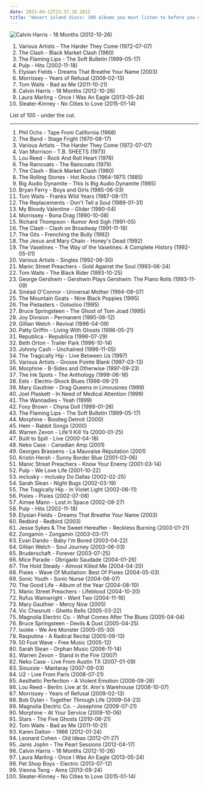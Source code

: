 ```yaml
---
date: 2021-04-12T23:37:18.261Z
title: "desert island discs: 100 albums you must listen to before you die"
---
```

![Calvin Harris - 18 Months (2012-10-26)](http://coverartarchive.org/release/4e32dd65-ee0b-47d0-a217-93752224f93f/11608487637-500.jpg "Calvin Harris - 18 Months (2012-10-26)")
<ol class="albums">
<li data-cover="https://img.discogs.com/kOWJpUyL3F_FpQ3HdX3TzTL03so=/fit-in/538x536/filters:strip_icc():format(jpeg):mode_rgb():quality(90)/discogs-images/R-393159-1176250241.jpeg.jpg" data-tags="soundtrack, reggae, reggae-pop, desert island discs, pitchfork 70s, rs 500 best, sjc" role="button">Various Artists - The Harder They Come (1972-07-07)</li>
<li data-cover="https://img.discogs.com/My-9fvAmHX7nNudLeLycC-M1z0g=/fit-in/600x593/filters:strip_icc():format(jpeg):mode_rgb():quality(90)/discogs-images/R-878236-1168448685.jpeg.jpg" data-tags="80s, post-punk, clash, desert island discs, my vinyl, own on cassette, vidette, sjc" role="button">The Clash - Black Market Clash (1980)</li>
<li data-cover="http://coverartarchive.org/release/58e26176-9898-4a7e-837f-fcb221f1dfc1/21047497043-500.jpg" data-tags="indie, 90s, alternative, rock" role="button">The Flaming Lips - The Soft Bulletin (1999-05-17)</li>
<li data-cover="https://via.placeholder.com/450" data-tags="indie, rock, britpop, sheffield allsorts, fear of music" role="button">Pulp - Hits (2002-11-18)</li>
<li data-cover="http://coverartarchive.org/release/2448993b-2515-3afc-a2eb-be0a1022b706/19905750881-500.jpg" data-tags="desert island discs" role="button">Elysian Fields - Dreams That Breathe Your Name (2003)</li>
<li data-cover="https://img.discogs.com/3W0xB4mt2YDIZh8CLaxKgiOICJc=/fit-in/600x373/filters:strip_icc():format(jpeg):mode_rgb():quality(90)/discogs-images/R-4596472-1369480147-6877.jpeg.jpg" data-tags="indie, alternative, 00s" role="button">Morrissey - Years of Refusal (2009-02-13)</li>
<li data-cover="http://coverartarchive.org/release/95501339-d993-49d8-8bb0-54cb98464c29/13194367606-500.jpg" data-tags="alternative rock" role="button">Tom Waits - Bad as Me (2011-10-21)</li>
<li data-cover="http://coverartarchive.org/release/4e32dd65-ee0b-47d0-a217-93752224f93f/11608487637-500.jpg" data-tags="electronic, dance, house" role="button">Calvin Harris - 18 Months (2012-10-26)</li>
<li data-cover="http://coverartarchive.org/release/bf301708-c09d-4005-b029-65840a08f37f/15696299805-500.jpg" data-tags="folk, contemporary folk, americana, indie folk" role="button">Laura Marling - Once I Was An Eagle (2013-05-24)</li>
<li data-cover="http://coverartarchive.org/release/1d49f64c-ac5a-4d94-8486-6aceaba59046/8701541128-500.jpg" data-tags="indie rock, 2015 releases" role="button">Sleater-Kinney - No Cities to Love (2015-01-14)</li>
</ol>
List of 100 - under the cut.
<!-- more -->

_________________

<ol class="albums">
<li data-cover="http://coverartarchive.org/release/9a19c2d5-953e-41b1-9253-ad1e76b906c6/15822714405-500.jpg" data-tags="60s, folk, killforpeace, desert island discs, my vinyl, humaniste, fab albums" role="button">
Phil Ochs - Tape From California (1968)
</li>
<li data-cover="http://coverartarchive.org/release/01977abe-f944-43e9-b726-82ba081c210e/7648066891-500.jpg" data-tags="70s, classic rock, country rock" role="button">
The Band - Stage Fright (1970-08-17)
</li>
<li data-cover="https://img.discogs.com/kOWJpUyL3F_FpQ3HdX3TzTL03so=/fit-in/538x536/filters:strip_icc():format(jpeg):mode_rgb():quality(90)/discogs-images/R-393159-1176250241.jpeg.jpg" data-tags="soundtrack, reggae, reggae-pop, desert island discs, pitchfork 70s, rs 500 best, sjc" role="button">
Various Artists - The Harder They Come (1972-07-07)
</li>
<li data-cover="http://coverartarchive.org/release/a478245b-a608-4813-85b2-36fd09a4d6d2/26942669535-500.jpg" data-tags="rock, 60s, desert island discs, sjc" role="button">
Van Morrison - T.B. SHEETS (1973)
</li>
<li data-cover="http://coverartarchive.org/release/4a9da6ea-1f20-3902-9f6b-7e4df72ba4e2/23499680697-500.jpg" data-tags="rock, 70s, lou reed, space oddity, the velvet underground, turning time around" role="button">
Lou Reed - Rock And Roll Heart (1976)
</li>
<li data-cover="https://img.discogs.com/CHsfHD4w-l5RudRnVxBjnOZ_ips=/fit-in/573x598/filters:strip_icc():format(jpeg):mode_rgb():quality(90)/discogs-images/R-380654-1314912314.jpeg.jpg" data-tags="post-punk" role="button">
The Raincoats - The Raincoats (1979)
</li>
<li data-cover="https://img.discogs.com/My-9fvAmHX7nNudLeLycC-M1z0g=/fit-in/600x593/filters:strip_icc():format(jpeg):mode_rgb():quality(90)/discogs-images/R-878236-1168448685.jpeg.jpg" data-tags="80s, post-punk, clash, desert island discs, my vinyl, own on cassette, vidette, sjc" role="button">
The Clash - Black Market Clash (1980)
</li>
<li data-cover="http://coverartarchive.org/release/71f079be-2e35-4233-a1cb-18c458bd64fc/6939743803-500.jpg" data-tags="the rolling stones, classic rock, blues rock" role="button">
The Rolling Stones - Hot Rocks (1964-1971) (1985)
</li>
<li data-cover="http://coverartarchive.org/release/f52d8553-ab15-48bd-8bf8-43e29ac99c8b/12459062200-500.jpg" data-tags="80s" role="button">
Big Audio Dynamite - This Is Big Audio Dynamite (1985)
</li>
<li data-cover="http://coverartarchive.org/release/8a8e85cb-d1ba-48ea-b2be-00a59afd09d7/19202018840-500.jpg" data-tags="80s" role="button">
Bryan Ferry - Boys and Girls (1985-06-03)
</li>
<li data-cover="http://coverartarchive.org/release/541d890a-9ecd-4d75-8db3-883b706d434a/4010641500-500.jpg" data-tags="blues, singer-songwriter" role="button">
Tom Waits - Franks Wild Years (1987-08-17)
</li>
<li data-cover="http://coverartarchive.org/release/9c49313c-42e3-4a88-b08b-bc948b6f736b/12075302849-500.jpg" data-tags="alternative rock" role="button">
The Replacements - Don't Tell a Soul (1989-01-31)
</li>
<li data-cover="https://img.discogs.com/Ru1Wx6pVagAy8UHzXg-ktbcYyRg=/fit-in/600x600/filters:strip_icc():format(jpeg):mode_rgb():quality(90)/discogs-images/R-84680-1523164126-2096.jpeg.jpg" data-tags="shoegaze" role="button">
My Bloody Valentine - Glider (1990-04)
</li>
<li data-cover="http://coverartarchive.org/release/74678f8d-80a8-3091-ada8-89d617241547/22697273580-500.jpg" data-tags="morrissey, alternative" role="button">
Morrissey - Bona Drag (1990-10-08)
</li>
<li data-cover="https://img.discogs.com/QYm_7zbxOi_8yRHEsa-RlXxJ5tU=/fit-in/600x593/filters:strip_icc():format(jpeg):mode_rgb():quality(90)/discogs-images/R-2084718-1263124398.jpeg.jpg" data-tags="folk rock" role="button">
Richard Thompson - Rumor And Sigh (1991-05)
</li>
<li data-cover="http://coverartarchive.org/release/8dc0d4c7-b26c-455e-b7df-2319c0da6b28/7983528242-500.jpg" data-tags="the guardian list of 1000 albums to hear before you die" role="button">
The Clash - Clash on Broadway (1991-11-19)
</li>
<li data-cover="http://coverartarchive.org/release/47651943-21e5-4525-8d3e-c4c4b720c754/22460864394-500.jpg" data-tags="grunge" role="button">
The Gits - Frenching the Bully (1992)
</li>
<li data-cover="https://img.discogs.com/UMBJGIOlHKIlyuDcv3xQGsGIxKA=/fit-in/600x583/filters:strip_icc():format(jpeg):mode_rgb():quality(90)/discogs-images/R-15177157-1587702788-9526.jpeg.jpg" data-tags="shoegaze, alternative rock" role="button">
The Jesus and Mary Chain - Honey's Dead (1992)
</li>
<li data-cover="http://coverartarchive.org/release/d16fceb3-9852-41d3-b9be-8d50fd110ae7/15842770700-500.jpg" data-tags="twee, scotland is for lovers" role="button">
The Vaselines - The Way of the Vaselines: A Complete History (1992-05-01)
</li>
<li data-cover="http://coverartarchive.org/release/19a84e9b-6ad3-45ac-8bcc-6f5b12af8478/5941182137-500.jpg" data-tags="rock, grunge, seattle, 90s" role="button">
Various Artists - Singles (1992-06-30)
</li>
<li data-cover="http://coverartarchive.org/release/9187f0d2-f9c7-4e4f-959f-f67da371dd7e/1666908080-500.jpg" data-tags="90s, alternative rock" role="button">
Manic Street Preachers - Gold Against the Soul (1993-06-24)
</li>
<li data-cover="http://coverartarchive.org/release/b4f1a2dd-4fae-4b58-bac6-e7809c81c4ce/5455235832-500.jpg" data-tags="90s, experimental, tom waits" role="button">
Tom Waits - The Black Rider (1993-10-25)
</li>
<li data-cover="http://coverartarchive.org/release/b7cfa186-8a33-4695-ad93-9087d148cd41/8688008351-500.jpg" data-tags="piano" role="button">
George Gershwin - Gershwin Plays Gershwin: The Piano Rolls (1993-11-09)
</li>
<li data-cover="http://coverartarchive.org/release/ab3c0b3e-efa1-4915-9d61-8c1af0abbc03/3837787300-500.jpg" data-tags="female vocalists" role="button">
Sinéad O'Connor - Universal Mother (1994-09-07)
</li>
<li data-cover="http://coverartarchive.org/release/2345b971-b2bc-47bb-963f-cf8aede74b2a/7927140622-500.jpg" data-tags="folk, indie rock, singer-songwriter, folk rock, desert island discs" role="button">
The Mountain Goats - Nine Black Poppies (1995)
</li>
<li data-cover="https://img.discogs.com/iyrJ26YCN08Rx2UXFVLglFVgVFc=/fit-in/600x594/filters:strip_icc():format(jpeg):mode_rgb():quality(90)/discogs-images/R-1738618-1508921283-2637.jpeg.jpg" data-tags="desert island discs" role="button">
The Pietasters - Oolooloo (1995)
</li>
<li data-cover="http://coverartarchive.org/release/f6403fc4-2225-41f0-b006-69461fe3d4d7/6753474012-500.jpg" data-tags="rock, singer-songwriter, 90s, folk, folk rock" role="button">
Bruce Springsteen - The Ghost of Tom Joad (1995)
</li>
<li data-cover="http://coverartarchive.org/release/d7c9e8c6-b057-4f48-b04e-c460ec924eff/11920495341-500.jpg" data-tags="post-punk" role="button">
Joy Division - Permanent (1995-06-12)
</li>
<li data-cover="https://img.discogs.com/cMK3nWewwhq4rsy67g2jbnJf8SI=/fit-in/500x500/filters:strip_icc():format(jpeg):mode_rgb():quality(90)/discogs-images/R-736313-1153473870.jpeg.jpg" data-tags="americana, alt-country" role="button">
Gillian Welch - Revival (1996-04-09)
</li>
<li data-cover="http://coverartarchive.org/release/7fe6a811-5c22-4211-b0b6-a7b8e0a270bd/28840033761-500.jpg" data-tags="singer-songwriter, alt-country, female vocalists" role="button">
Patty Griffin - Living With Ghosts (1996-05-21)
</li>
<li data-cover="http://coverartarchive.org/release/c6bee5c2-f5b2-3339-ab89-a13f7d7c1f41/13753506399-500.jpg" data-tags="female vocalists, indie rock, 90s, pop-rock" role="button">
Republica - Republica (1996-07-29)
</li>
<li data-cover="https://img.discogs.com/Q-g8fNBSeBlsXe8jlt67IwJ9MnA=/fit-in/600x600/filters:strip_icc():format(jpeg):mode_rgb():quality(90)/discogs-images/R-114245-1264216179.jpeg.jpg" data-tags="folk, singer-songwriter" role="button">
Beth Orton - Trailer Park (1996-10-14)
</li>
<li data-cover="http://coverartarchive.org/release/e162083e-4a0b-49f9-b341-7a02354f5c98/19325365527-500.jpg" data-tags="country" role="button">
Johnny Cash - Unchained (1996-11-05)
</li>
<li data-cover="http://coverartarchive.org/release/e4895e4d-859c-48e4-966c-18ee276bade1/15415720886-500.jpg" data-tags="desert island discs" role="button">
The Tragically Hip - Live Between Us (1997)
</li>
<li data-cover="https://via.placeholder.com/450" data-tags="soundtrack" role="button">
Various Artists - Grosse Pointe Blank (1997-03-13)
</li>
<li data-cover="https://img.discogs.com/ubF0BjfHDn8BWvlwpfOLIFg_9aA=/fit-in/600x592/filters:strip_icc():format(jpeg):mode_rgb():quality(90)/discogs-images/R-4628244-1370385662-4244.jpeg.jpg" data-tags="blues rock" role="button">
Morphine - B-Sides and Otherwise (1997-09-23)
</li>
<li data-cover="https://img.discogs.com/VO22300uDqVLZwiT4NF515eK0oY=/fit-in/500x491/filters:strip_icc():format(jpeg):mode_rgb():quality(90)/discogs-images/R-5902490-1405871731-2823.jpeg.jpg" data-tags="jazz, desert island discs, collected, out of order" role="button">
The Ink Spots - The Anthology (1998-06-16)
</li>
<li data-cover="http://coverartarchive.org/release/18274d01-86aa-4f26-ab80-5526bd285d9b/5129179403-500.jpg" data-tags="90s, indie rock" role="button">
Eels - Electro-Shock Blues (1998-09-21)
</li>
<li data-cover="http://coverartarchive.org/release/ba62578d-6e37-462c-99a9-561fb60b14ca/24754125331-500.jpg" data-tags="singer-songwriter, acoustic, americana" role="button">
Mary Gauthier - Drag Queens in Limousines (1999)
</li>
<li data-cover="http://coverartarchive.org/release/667893cc-983d-411f-8fa7-eea09dc39632/10643528090-500.jpg" data-tags="desert island discs" role="button">
Joel Plaskett - In Need of Medical Attention (1999)
</li>
<li data-cover="https://img.discogs.com/-Bws1FBEKQ6731KcjdJsjlzkwNQ=/fit-in/600x592/filters:strip_icc():format(jpeg):mode_rgb():quality(90)/discogs-images/R-605494-1412433564-9154.jpeg.jpg" data-tags="sweden, alex, desert island discs, kalle mansson" role="button">
The Wannadies - Yeah (1999)
</li>
<li data-cover="http://coverartarchive.org/release/f04427c9-a2ea-333e-9ce9-470a48748e17/8484860904-500.jpg" data-tags="hip-hop, hip hop, rap" role="button">
Foxy Brown - Chyna Doll (1999-01-26)
</li>
<li data-cover="http://coverartarchive.org/release/58e26176-9898-4a7e-837f-fcb221f1dfc1/21047497043-500.jpg" data-tags="indie, 90s, alternative, rock" role="button">
The Flaming Lips - The Soft Bulletin (1999-05-17)
</li>
<li data-cover="http://coverartarchive.org/release/50cfa963-2bf1-4463-a53d-b68732d24ac9/16283728061-500.jpg" data-tags="jazz rock" role="button">
Morphine - Bootleg Detroit (2000)
</li>
<li data-cover="https://img.discogs.com/mzrlfh0QWWb39FzQZz6tWxtTFdg=/fit-in/600x600/filters:strip_icc():format(jpeg):mode_rgb():quality(90)/discogs-images/R-958023-1177482020.jpeg.jpg" data-tags="female vocalists" role="button">
Hem - Rabbit Songs (2000)
</li>
<li data-cover="http://coverartarchive.org/release/dd7859da-63b8-46d0-b811-e05e11a2c1c2/24875604394-500.jpg" data-tags="rock, 2000s" role="button">
Warren Zevon - Life'll Kill Ya (2000-01-25)
</li>
<li data-cover="http://coverartarchive.org/release/8eb5fba9-e6fe-46db-8ff4-1ab77e1096f4/7940771884-500.jpg" data-tags="indie, rock" role="button">
Built to Spill - Live (2000-04-18)
</li>
<li data-cover="http://coverartarchive.org/release/f461d17b-6144-4eb4-877a-f5e0921e9225/7941633935-500.jpg" data-tags="alt-country" role="button">
Neko Case - Canadian Amp (2001)
</li>
<li data-cover="http://coverartarchive.org/release/ef7832c2-369c-40c3-a148-527e2b59c5b6/3496279385-500.jpg" data-tags="french" role="button">
Georges Brassens - La Mauvaise Réputation (2001)
</li>
<li data-cover="http://coverartarchive.org/release/c1eedf21-be23-48eb-b079-61ff3c2941e5/2377901046-500.jpg" data-tags="alternative, singer-songwriter, 00s, desert island discs" role="button">
Kristin Hersh - Sunny Border Blue (2001-03-06)
</li>
<li data-cover="https://img.discogs.com/BtU1YkotzVIjpB_8c23e3EHr_so=/fit-in/600x939/filters:strip_icc():format(jpeg):mode_rgb():quality(90)/discogs-images/R-8194197-1569744019-7938.jpeg.jpg" data-tags="rock, 00s" role="button">
Manic Street Preachers - Know Your Enemy (2001-03-14)
</li>
<li data-cover="http://coverartarchive.org/release/d8f8d195-b0ce-43c7-9435-ad236478cf9c/17812400344-500.jpg" data-tags="britpop" role="button">
Pulp - We Love Life (2001-10-22)
</li>
<li data-cover="http://coverartarchive.org/release/c9b684e7-1820-4f91-a43b-ebf12c580d9f/6624706040-500.jpg" data-tags="noise rock" role="button">
mclusky - mclusky Do Dallas (2002-02-25)
</li>
<li data-cover="http://coverartarchive.org/release/f9416d61-7016-4dbd-bda3-7a1ec0d35735/5312408655-500.jpg" data-tags="singer-songwriter, 00s" role="button">
Sarah Slean - Night Bugs (2002-03-19)
</li>
<li data-cover="http://coverartarchive.org/release/9df22584-b772-431a-94c0-d6c6fe370568/5079066269-500.jpg" data-tags="rock, canadian" role="button">
The Tragically Hip - In Violet Light (2002-06-11)
</li>
<li data-cover="http://coverartarchive.org/release/0db341cb-4f0a-439b-8e93-a209abcfc72d/1817410805-500.jpg" data-tags="alternative" role="button">
Pixies - Pixies (2002-07-08)
</li>
<li data-cover="http://coverartarchive.org/release/8fc6366c-ad31-4825-80b0-b2830ba9712b/10272280281-500.jpg" data-tags="singer-songwriter, female vocalists" role="button">
Aimee Mann - Lost in Space (2002-08-27)
</li>
<li data-cover="https://via.placeholder.com/450" data-tags="indie, rock, britpop, sheffield allsorts, fear of music" role="button">
Pulp - Hits (2002-11-18)
</li>
<li data-cover="http://coverartarchive.org/release/2448993b-2515-3afc-a2eb-be0a1022b706/19905750881-500.jpg" data-tags="desert island discs" role="button">
Elysian Fields - Dreams That Breathe Your Name (2003)
</li>
<li data-cover="http://coverartarchive.org/release/24fe9f95-6d9e-4e55-bce8-d4a2891b6f0a/11996750827-500.jpg" data-tags="purchased 09, desert island discs" role="button">
Redbird - Redbird (2003)
</li>
<li data-cover="http://coverartarchive.org/release/d4535dd1-2f1c-3f84-a6da-894498dbce51/5103097147-500.jpg" data-tags="pop, female vocalists, alt-country, melancholic, desert island discs" role="button">
Jesse Sykes & The Sweet Hereafter - Reckless Burning (2003-01-21)
</li>
<li data-cover="https://img.discogs.com/hwuAGtFLnITTw3n8vr7KFTeOzPY=/fit-in/600x597/filters:strip_icc():format(jpeg):mode_rgb():quality(90)/discogs-images/R-141316-1377297796-7587.jpeg.jpg" data-tags="desert island discs" role="button">
Zongamin - Zongamin (2003-03-17)
</li>
<li data-cover="http://coverartarchive.org/release/aa51c84c-d61f-37e3-b285-241a2a89a4bd/15549971613-500.jpg" data-tags="folk" role="button">
Evan Dando - Baby I'm Bored (2003-04-22)
</li>
<li data-cover="http://coverartarchive.org/release/b6f84cbc-afff-36c1-9eab-8da0633c7c6c/2255166850-500.jpg" data-tags="alt-country" role="button">
Gillian Welch - Soul Journey (2003-06-03)
</li>
<li data-cover="https://img.discogs.com/x_ZXbTXhgJAS1mE58lQEzzO1UJg=/fit-in/426x600/filters:strip_icc():format(jpeg):mode_rgb():quality(90)/discogs-images/R-175867-1555449374-8049.png.jpg" data-tags="industrial, ebm, desert island discs, recommendable" role="button">
Bruderschaft - Forever (2003-07-25)
</li>
<li data-cover="http://coverartarchive.org/release/5e1d0431-64dd-4e59-85c9-bdc0e311dcb7/4506037751-500.jpg" data-tags="electronica, post-rock" role="button">
Mice Parade - Obrigado Saudade (2004-01-26)
</li>
<li data-cover="https://img.discogs.com/7iSzcrftc6epdSJeV7GFGK1wLjk=/fit-in/600x600/filters:strip_icc():format(jpeg):mode_rgb():quality(90)/discogs-images/R-9335610-1478801972-5056.jpeg.jpg" data-tags="indie, indie rock, 00s, rock, american" role="button">
The Hold Steady - Almost Killed Me (2004-04-20)
</li>
<li data-cover="http://coverartarchive.org/release/7764cb26-a401-4214-9d30-be0bde7f3f19/1817430121-500.jpg" data-tags="rock" role="button">
Pixies - Wave Of Mutilation: Best Of Pixies (2004-05-03)
</li>
<li data-cover="http://coverartarchive.org/release/7d60edd1-f1d0-4c29-a2a3-f9ad2d3f2de7/4808033952-500.jpg" data-tags="alternative rock" role="button">
Sonic Youth - Sonic Nurse (2004-06-07)
</li>
<li data-cover="http://coverartarchive.org/release/9e693403-f000-3fcf-abdb-2eaa4a129f71/19206229015-500.jpg" data-tags="indie rock, indie" role="button">
The Good Life - Album of the Year (2004-08-10)
</li>
<li data-cover="https://img.discogs.com/iJ1uU2VMCxYbEZpMj8xa2ne3sjI=/fit-in/600x600/filters:strip_icc():format(jpeg):mode_rgb():quality(90)/discogs-images/R-4576544-1368882873-4855.jpeg.jpg" data-tags="rock, 00s, alternative, criminally underrated" role="button">
Manic Street Preachers - Lifeblood (2004-10-20)
</li>
<li data-cover="https://img.discogs.com/3waKR4XxTJ5AsOA8BWGWHiUUw9k=/fit-in/600x517/filters:strip_icc():format(jpeg):mode_rgb():quality(90)/discogs-images/R-11072812-1520800595-4024.jpeg.jpg" data-tags="indie, singer-songwriter" role="button">
Rufus Wainwright - Want Two (2004-11-16)
</li>
<li data-cover="http://coverartarchive.org/release/6903fcb9-4359-49d8-ad31-73a97296b710/8722040709-500.jpg" data-tags="country, americana, alt-country, 00s, purchased 09, desert island discs, m gauthier" role="button">
Mary Gauthier - Mercy Now (2005)
</li>
<li data-cover="https://img.discogs.com/xcURgb1KUIzy7AeDIhuKBe0ks-U=/fit-in/600x533/filters:strip_icc():format(jpeg):mode_rgb():quality(90)/discogs-images/R-1485876-1480528971-4195.jpeg.jpg" data-tags="00s, desert island discs" role="button">
Vic Chesnutt - Ghetto Bells (2005-03-22)
</li>
<li data-cover="http://coverartarchive.org/release/3540c65f-cd1c-3575-ac0c-ccff3b57b053/15329187407-500.jpg" data-tags="00s" role="button">
Magnolia Electric Co. - What Comes After The Blues (2005-04-04)
</li>
<li data-cover="http://coverartarchive.org/release/dd145ca9-034b-4c1f-b743-507267b1b85e/23678926503-500.jpg" data-tags="rock, singer-songwriter" role="button">
Bruce Springsteen - Devils & Dust (2005-04-25)
</li>
<li data-cover="https://img.discogs.com/miSQF1ZEr8MuVJ4BUikC7w0adAM=/fit-in/600x597/filters:strip_icc():format(jpeg):mode_rgb():quality(90)/discogs-images/R-458743-1504905798-8860.jpeg.jpg" data-tags="electronic, minimal" role="button">
Isolée - We Are Monster (2005-05-30)
</li>
<li data-cover="http://coverartarchive.org/release/fe5d107a-be6e-466d-8d29-72f79ee42734/11959642682-500.jpg" data-tags="live, rasputina, desert island discs, mel fave albums, mel fave music, lauraann163" role="button">
Rasputina - A Radical Recital (2005-09-13)
</li>
<li data-cover="http://coverartarchive.org/release/5dd197a9-100c-4b9b-a71b-5ea65d3257f6/2467599405-500.jpg" data-tags="rock, alternative rock, indie rock" role="button">
50 Foot Wave - Free Music (2005-12)
</li>
<li data-cover="https://img.discogs.com/qkm_cK64bduKpxOC0bSBdFpDiKA=/fit-in/372x336/filters:strip_icc():format(jpeg):mode_rgb():quality(90)/discogs-images/R-941304-1244194593.jpeg.jpg" data-tags="desert island discs, k00l ch1x" role="button">
Sarah Slean - Orphan Music (2006-11-14)
</li>
<li data-cover="http://coverartarchive.org/release/0b036aaa-4e82-448a-8ab7-8e5e8fab7ef0/13884659517-500.jpg" data-tags="rock" role="button">
Warren Zevon - Stand in the Fire (2007)
</li>
<li data-cover="https://img.discogs.com/n0K4zxaOPiabxNI1S_UVJRPyhWs=/fit-in/412x550/filters:strip_icc():format(jpeg):mode_rgb():quality(90)/discogs-images/R-5040396-1426821719-9881.jpeg.jpg" data-tags="americana, alt-country, live, neko case, country noir, desert island discs, my whole damn collection, red shoes desert island, absolutely fucking perfect, tdhassociation" role="button">
Neko Case - Live From Austin TX (2007-01-09)
</li>
<li data-cover="http://coverartarchive.org/release/5515ee75-3a9f-31af-8952-35233a62b114/14997969344-500.jpg" data-tags="post-punk, siouxsie, alternative" role="button">
Siouxsie - Mantaray (2007-09-03)
</li>
<li data-cover="http://coverartarchive.org/release/e089c521-16fd-42c5-abf7-ee79fb6231fd/11994441629-500.jpg" data-tags="rock, irish, live, compilations, desert island discs" role="button">
U2 - Live From Paris (2008-07-21)
</li>
<li data-cover="https://img.discogs.com/0YhccyTu8ZQzpNs76fDBB61NsX0=/fit-in/600x607/filters:strip_icc():format(jpeg):mode_rgb():quality(90)/discogs-images/R-1494240-1248089864.jpeg.jpg" data-tags="aggrotech, dark electro" role="button">
Aesthetic Perfection - A Violent Emotion (2008-09-26)
</li>
<li data-cover="http://coverartarchive.org/release/3f0b4df8-7aff-4d4d-97fe-b2009252ec11/15458551821-500.jpg" data-tags="rock, live, emusic, desert island discs" role="button">
Lou Reed - Berlin: Live at St. Ann's Warehouse (2008-10-07)
</li>
<li data-cover="https://img.discogs.com/3W0xB4mt2YDIZh8CLaxKgiOICJc=/fit-in/600x373/filters:strip_icc():format(jpeg):mode_rgb():quality(90)/discogs-images/R-4596472-1369480147-6877.jpeg.jpg" data-tags="indie, alternative, 00s" role="button">
Morrissey - Years of Refusal (2009-02-13)
</li>
<li data-cover="https://img.discogs.com/0p4IeHnrBKzwZbaUP2XNQnSMdbY=/fit-in/300x300/filters:strip_icc():format(jpeg):mode_rgb():quality(90)/discogs-images/R-4328080-1361870851-6165.jpeg.jpg" data-tags="rock, folk, folk rock, 00s" role="button">
Bob Dylan - Together Through Life (2009-04-23)
</li>
<li data-cover="http://coverartarchive.org/release/0df19cac-877c-4dae-9c09-83f1509ee181/21009277200-500.jpg" data-tags="indie, alt country" role="button">
Magnolia Electric Co. - Josephine (2009-07-21)
</li>
<li data-cover="https://img.discogs.com/LNDXt9UzmwUDVAIFHnIA-wZKrRw=/fit-in/600x528/filters:strip_icc():format(jpeg):mode_rgb():quality(90)/discogs-images/R-2554923-1485314460-5116.jpeg.jpg" data-tags="rock, alternative rock, experimental rock, low rock, compilation, desert island discs, weekly album appreciation club" role="button">
Morphine - At Your Service (2009-10-06)
</li>
<li data-cover="http://coverartarchive.org/release/50b1784e-fe17-4944-80af-604a7f27f892/22157262431-500.jpg" data-tags="indie pop" role="button">
Stars - The Five Ghosts (2010-06-21)
</li>
<li data-cover="http://coverartarchive.org/release/95501339-d993-49d8-8bb0-54cb98464c29/13194367606-500.jpg" data-tags="alternative rock" role="button">
Tom Waits - Bad as Me (2011-10-21)
</li>
<li data-cover="https://img.discogs.com/NZfYhUkTe1R-h-IMD-Ck0SqevlE=/fit-in/600x600/filters:strip_icc():format(jpeg):mode_rgb():quality(90)/discogs-images/R-3363261-1327422547.jpeg.jpg" data-tags="folk" role="button">
Karen Dalton - 1966 (2012-01-24)
</li>
<li data-cover="http://coverartarchive.org/release/b02dd44e-2b35-44f1-8001-768fc94f5d14/4083920556-500.jpg" data-tags="singer-songwriter" role="button">
Leonard Cohen - Old Ideas (2012-01-27)
</li>
<li data-cover="http://coverartarchive.org/release/08c83bf9-2c78-4322-8d30-eef6a98e61fb/15621543612-500.jpg" data-tags="classic rock, rock, female vocalists, blues rock, janis joplin, desert island discs, queen of rock" role="button">
Janis Joplin - The Pearl Sessions (2012-04-17)
</li>
<li data-cover="http://coverartarchive.org/release/4e32dd65-ee0b-47d0-a217-93752224f93f/11608487637-500.jpg" data-tags="electronic, dance, house" role="button">
Calvin Harris - 18 Months (2012-10-26)
</li>
<li data-cover="http://coverartarchive.org/release/bf301708-c09d-4005-b029-65840a08f37f/15696299805-500.jpg" data-tags="folk, contemporary folk, americana, indie folk" role="button">
Laura Marling - Once I Was An Eagle (2013-05-24)
</li>
<li data-cover="https://img.discogs.com/X56TsAaQVcGJByBtuBvgWIlUTDc=/fit-in/392x600/filters:strip_icc():format(jpeg):mode_rgb():quality(90)/discogs-images/R-1565810-1228855541.jpeg.jpg" data-tags="synthpop" role="button">
Pet Shop Boys - Electric (2013-07-12)
</li>
<li data-cover="https://img.discogs.com/M35ONB_rnqWIgf2ovcOpCBifoNI=/fit-in/505x470/filters:strip_icc():format(jpeg):mode_rgb():quality(90)/discogs-images/R-6213774-1483435653-5850.jpeg.jpg" data-tags="singer-songwriter, vienna teng, desert island discs" role="button">
Vienna Teng - Aims (2013-09-24)
</li>
<li data-cover="http://coverartarchive.org/release/1d49f64c-ac5a-4d94-8486-6aceaba59046/8701541128-500.jpg" data-tags="indie rock, 2015 releases" role="button">
Sleater-Kinney - No Cities to Love (2015-01-14)
</li>
</ol>